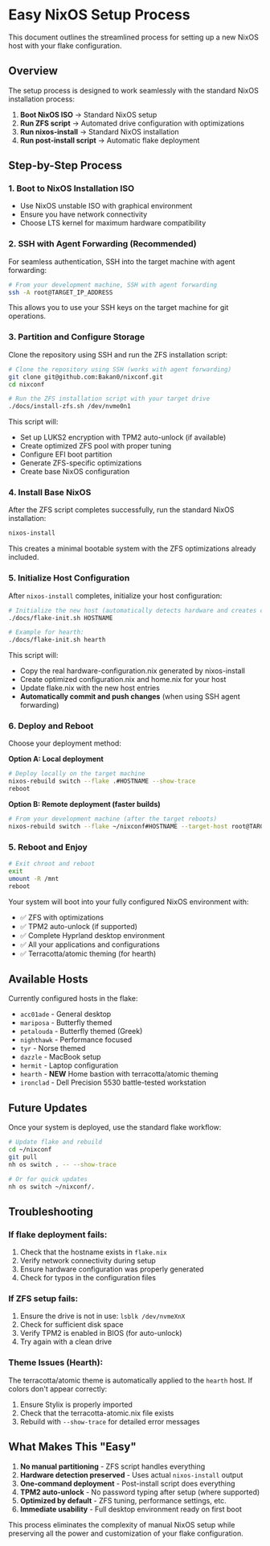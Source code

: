 # Easy NixOS Setup Process

This document outlines the streamlined process for setting up a new NixOS host with your flake configuration.

## Overview

The setup process is designed to work seamlessly with the standard NixOS installation process:

1. **Boot NixOS ISO** → Standard NixOS setup
2. **Run ZFS script** → Automated drive configuration with optimizations  
3. **Run nixos-install** → Standard NixOS installation
4. **Run post-install script** → Automatic flake deployment

## Step-by-Step Process

### 1. Boot to NixOS Installation ISO

- Use NixOS unstable ISO with graphical environment
- Ensure you have network connectivity
- Choose LTS kernel for maximum hardware compatibility

### 2. SSH with Agent Forwarding (Recommended)

For seamless authentication, SSH into the target machine with agent forwarding:

```bash
# From your development machine, SSH with agent forwarding
ssh -A root@TARGET_IP_ADDRESS
```

This allows you to use your SSH keys on the target machine for git operations.

### 3. Partition and Configure Storage

Clone the repository using SSH and run the ZFS installation script:

```bash
# Clone the repository using SSH (works with agent forwarding)
git clone git@github.com:Bakan0/nixconf.git
cd nixconf

# Run the ZFS installation script with your target drive
./docs/install-zfs.sh /dev/nvme0n1
```

This script will:
- Set up LUKS2 encryption with TPM2 auto-unlock (if available)
- Create optimized ZFS pool with proper tuning
- Configure EFI boot partition
- Generate ZFS-specific optimizations
- Create base NixOS configuration

### 4. Install Base NixOS

After the ZFS script completes successfully, run the standard NixOS installation:

```bash
nixos-install
```

This creates a minimal bootable system with the ZFS optimizations already included.

### 5. Initialize Host Configuration

After `nixos-install` completes, initialize your host configuration:

```bash
# Initialize the new host (automatically detects hardware and creates configs)
./docs/flake-init.sh HOSTNAME

# Example for hearth:
./docs/flake-init.sh hearth
```

This script will:
- Copy the real hardware-configuration.nix generated by nixos-install
- Create optimized configuration.nix and home.nix for your host
- Update flake.nix with the new host entries  
- **Automatically commit and push changes** (when using SSH agent forwarding)

### 6. Deploy and Reboot

Choose your deployment method:

**Option A: Local deployment**
```bash
# Deploy locally on the target machine
nixos-rebuild switch --flake .#HOSTNAME --show-trace
reboot
```

**Option B: Remote deployment (faster builds)**
```bash
# From your development machine (after the target reboots)
nixos-rebuild switch --flake ~/nixconf#HOSTNAME --target-host root@TARGET_IP --show-trace
```

### 5. Reboot and Enjoy

```bash
# Exit chroot and reboot
exit
umount -R /mnt
reboot
```

Your system will boot into your fully configured NixOS environment with:
- ✅ ZFS with optimizations
- ✅ TPM2 auto-unlock (if supported)
- ✅ Complete Hyprland desktop environment
- ✅ All your applications and configurations
- ✅ Terracotta/atomic theming (for hearth)

## Available Hosts

Currently configured hosts in the flake:
- `acc01ade` - General desktop
- `mariposa` - Butterfly themed
- `petalouda` - Butterfly themed (Greek)
- `nighthawk` - Performance focused
- `tyr` - Norse themed
- `dazzle` - MacBook setup
- `hermit` - Laptop configuration
- `hearth` - **NEW** Home bastion with terracotta/atomic theming
- `ironclad` - Dell Precision 5530 battle-tested workstation

## Future Updates

Once your system is deployed, use the standard flake workflow:

```bash
# Update flake and rebuild
cd ~/nixconf
git pull
nh os switch . -- --show-trace

# Or for quick updates
nh os switch ~/nixconf/.
```

## Troubleshooting

### If flake deployment fails:
1. Check that the hostname exists in `flake.nix`
2. Verify network connectivity during setup
3. Ensure hardware configuration was properly generated
4. Check for typos in the configuration files

### If ZFS setup fails:
1. Ensure the drive is not in use: `lsblk /dev/nvmeXnX`
2. Check for sufficient disk space
3. Verify TPM2 is enabled in BIOS (for auto-unlock)
4. Try again with a clean drive

### Theme Issues (Hearth):
The terracotta/atomic theme is automatically applied to the `hearth` host. If colors don't appear correctly:
1. Ensure Stylix is properly imported
2. Check that the terracotta-atomic.nix file exists
3. Rebuild with `--show-trace` for detailed error messages

## What Makes This "Easy"

1. **No manual partitioning** - ZFS script handles everything
2. **Hardware detection preserved** - Uses actual `nixos-install` output
3. **One-command deployment** - Post-install script does everything
4. **TPM2 auto-unlock** - No password typing after setup (where supported)
5. **Optimized by default** - ZFS tuning, performance settings, etc.
6. **Immediate usability** - Full desktop environment ready on first boot

This process eliminates the complexity of manual NixOS setup while preserving all the power and customization of your flake configuration.
